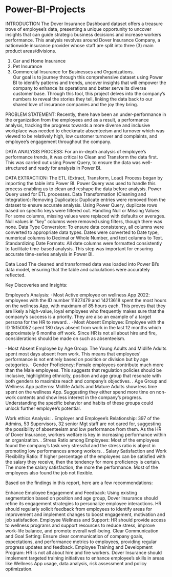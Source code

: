 # Power-BI-Projects

INTRODUCTION 
The Dover Insurance Dashboard dataset offers a treasure trove of employee’s data, presenting a unique opportunity to uncover insights that can guide strategic business decisions and increase workers performance. This analysis revolves around Dover Insurance Company, a nationwide insurance provider whose staff are split into three (3) main product areas/divisions.
1.	Car and Home Insurance
2.	Pet Insurance
3.	Commercial Insurance for Businesses and Organizations.  
Our goal is to journey through this comprehensive dataset using Power BI to identify patterns and trends, uncover insights that will empower the company to enhance its operations and better serve its diverse customer base. Through this tool, this project delves into the company’s numbers to reveal the stories they tell, linking the data back to our shared love of insurance companies and the joy they bring.

PROBLEM STATEMENT:
Recently, there have been an under-performance in the organization from the employees and as a result, a performance analysis, tracking the progress towards a more diverse and inclusive workplace was needed to checkmate absenteeism and turnover which was viewed to be relatively high, low customer turnover and complaints, and employee’s engagement throughout the company. 

DATA ANALYSIS PROCESS:
For an in-depth analysis of employee’s performance trends, it was critical to Clean and Transform the data first. This was carried out using Power Query, to ensure the data was well-structured and ready for analysis in Power BI.

DATA EXTRACTION:
The ETL (Extract, Transform, Load) Process began by importing the table into Power BI. Power Query was used to handle this process enabling us to clean and reshape the data before analysis.
Power Query used for ETL processes.
Data Transformation (Cleaning and Integration):
Removing Duplicates: Duplicate entries were removed from the dataset to ensure accurate analysis. Using Power Query, duplicate rows based on specific keys were filtered out.
Handling Null or Missing Values: For some columns, missing values were replaced with defaults or averages. Null values in “key” columns were removed using filters, though there was none. 
Data Type Conversion: To ensure data consistency, all columns were converted to appropriate data types. Dates were converted to Date type, numerical columns to Decimal or Whole Number, and text columns to Text.
Standardizing Date Formats: All date columns were formatted consistently to facilitate time-based analysis. This step was important for ensuring accurate time-series analysis in Power BI.

Data Load
The cleaned and transformed data was loaded into Power BI’s data model, ensuring that the table and calculations were accurately reflected.

Key Discoveries and Insights:

Employee’s Analysis:
· Most Active employee on wellness App 2022: employees with the ID number 11927479 and 14213618 spent the most hours on the wellness App, with maximum of 85 hours each. This proves that they are likely a high-value, loyal employees who frequently makes sure that the company’s success is a priority. They are also an example of a target persona for the HR to reward.
. · Most Absent Employee: Employee with the ID 15150052 spent 180 days absent from work in the last 12 months which approximately 6 months off work. Since HR is not all about hire and fire, considerations should be made on such as absenteeism. 


· Most Absent Employee by Age Group: The Young Adults and Midlife Adults spent most days absent from work. This means that employees’ performance is not entirely based on position or division but by age categories. 
· Gender Proficiency: Female employees contribute much more than the Male employees. This suggests that regulation policies should be inclusive, highlighting ethnicity, position and age group that resonate with both genders to maximize reach and company’s objectives. 
.   Age Group and Wellness App patterns: Midlife Adults and Mature Adults show less time spent on the wellness App. Suggesting they either spend more time on non-work contents and show less interest in the company’s progress. Understanding the specific behavior and habits of these groups could unlock further employee’s potential. 

Work ethics Analysis:
. Employer and Employee’s Relationship: 397 of the Admins, 53 Supervisors, 32 senior Mgt staff are not cared for, suggesting the possibility of absenteeism and low performance from them. As the HR of Dover Insurance, workers welfare is key in increasing performance within an organization. 
. Stress Ratio among Employees: Most of the employees found the company’s task very stressful and the stress ratio is abject in promoting low performances among workers. 
. Salary Satisfaction and Work Flexibility Ratio: If higher percentage of the employees can be satisfied with the salary they receive, then the tendency for more proficiency is certain. The more the salary satisfaction, the more the performance. Most of the employees also found the job not flexible.  
	

Based on the findings in this report, here are a few recommendations:

Enhance Employee Engagement and Feedback: Using existing segmentation based on position and age group, Dover Insurance should refine its engagement strategies to personalize employee interactions. HR should regularly solicit feedback from employees to identify areas for improvement and implement changes to boost engagement, motivation and job satisfaction.
Employee Wellness and Support: HR should provide access to wellness programs and support resources to reduce stress, improve work-life balance, and promote overall well-being. 
Clear Communication and Goal Setting: Ensure clear communication of company goals, expectations, and performance metrics to employees, providing regular progress updates and feedback.
Employee Training and Development Program: HR is not all about hire and fire workers. Dover Insurance should implement targeted training initiatives to enhance employee’s skills in areas like Wellness App usage, data analysis, risk assessment and policy optimization. 

